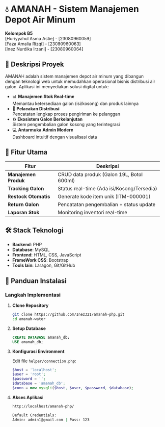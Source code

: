 # 💧 AMANAH - Sistem Manajemen Depot Air Minum

**Kelompok B5**  
[Huriyyahul Asma Astie] - [23080960059]  
[Faza Amalia Rizqi] - [23080960063]  
[Inez Nurdika Irzani] - [23080960064] 

## 📌 Deskripsi Proyek
AMANAH adalah sistem manajemen depot air minum yang dibangun dengan teknologi web untuk memudahkan operasional bisnis distribusi air galon. Aplikasi ini menyediakan solusi digital untuk:

- 📊 **Manajemen Stok Real-time**  
  Memantau ketersediaan galon (isi/kosong) dan produk lainnya
- 🚛 **Pelacakan Distribusi**  
  Pencatatan lengkap proses pengiriman ke pelanggan
- ♻️ **Ekosistem Galon Berkelanjutan**  
  Sistem pengembalian galon kosong yang terintegrasi
- 💻 **Antarmuka Admin Modern**  
  Dashboard intuitif dengan visualisasi data

## 🚀 Fitur Utama
| Fitur | Deskripsi |
|-------|-----------|
| **Manajemen Produk** | CRUD data produk (Galon 19L, Botol 600ml) |
| **Tracking Galon** | Status real-time (Ada isi/Kosong/Tersedia) |
| **Restock Otomatis** | Generate kode item unik (ITM-000001) | 
| **Return Galon** | Pencatatan pengembalian + status update |
| **Laporan Stok** | Monitoring inventori real-time |

## 🛠️ Stack Teknologi
- **Backend**: PHP 
- **Database**: MySQL
- **Frontend**: HTML,  CSS, JavaScript
- **FrameWork CSS**: Bootstrap
- **Tools lain**: Laragon, Git/GitHub

## 🔧 Panduan Instalasi
### Langkah Implementasi
1. **Clone Repository**
   ```bash
   git clone https://github.com/Inez321/amanah-php.git
   cd amanah-water

2. **Setup Database**
   ```sql
   CREATE DATABASE amanah_db;
   USE amanah_db;

3. **Konfigurasi Environment**

   Edit file `helper/connection.php`:
   ```php
   $host = 'localhost';
   $user = 'root';
   $password = '';
   $database = 'amanah_db';
   $conn = new mysqli($host, $user, $password, $database);

5. **Akses Aplikasi**
   ```bash
   http://localhost/amanah-php/

   Default Credentials:
   Admin: admin1@gmail.com | Pass: 123


